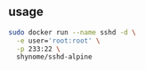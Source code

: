 ## usage

```sh
sudo docker run --name sshd -d \
  -e user='root:root' \
  -p 233:22 \
  shynome/sshd-alpine 
```

